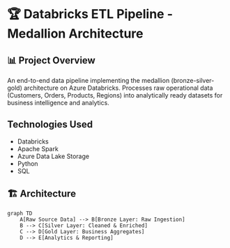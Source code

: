 # 🏆 Databricks ETL Pipeline - Medallion Architecture

## 📊 Project Overview
An end-to-end data pipeline implementing the medallion (bronze-silver-gold) architecture on Azure Databricks. Processes raw operational data (Customers, Orders, Products, Regions) into analytically ready datasets for business intelligence and analytics.

## Technologies Used
- Databricks
- Apache Spark
- Azure Data Lake Storage
- Python
- SQL

## 🏗️ Architecture
```mermaid
graph TD
    A[Raw Source Data] --> B[Bronze Layer: Raw Ingestion]
    B --> C[Silver Layer: Cleaned & Enriched]
    C --> D[Gold Layer: Business Aggregates]
    D --> E[Analytics & Reporting]
